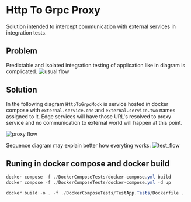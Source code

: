 # Http To Grpc Proxy
Solution intended to intercept communication with external services in integration tests.

## Problem
Predictable and isolated integration testing of application like in diagram is complicated.
![usual flow](https://www.plantuml.com/plantuml/png/XLDDJyCm3BtdLrZSGOBZ3WZ4XxG3HyG1JIXAJHkHn25nsIR4VyTfIcaHWnscok_Px_aZ5vbrujuxw7El7JmxsYeLjNdHBSBHpOun1UsU7YYvvWZU5SZl4SVmISRqPWsUKC3D0OYtj54VivftrYGQqJoLl4qKU0F7_V4vFAw35F7OMCsuMK6Regci1J2IRveMJuNbN__cd5LE9TMa4VsrdHLqpF6RVNQGNJeSsTAdDam9xWLKvMzCgksjm1PpGibA1MA4PDkEWPvXCHLr2Hc7i9-7WJlDOCZxFbWZxULQJypirJMP5v4JD4g20E38o4ORV4D7qMDWXQ4fgZ-rlysASorO9vzvdnbzbPnSmzPofsGyXUaf8U2ko3KmMJ-WCGn0tKeQxhIF3bSrz9MuR6kGiRD5JhI230S1CH6J8NT8SNu7I-7rRuNd-cfGGTdwr5SLzfXpEUB_j9VlHbs6FNoT3IotgMDqHTHIa2SeqbUJZn9Y4bhPvvIbPUX69oipfvu5JTItNJs_oSs5VCcZ_WG0 "usual flow")

## Solution
In the following diagram `HttpToGrpcMock` is service hosted in docker compose with `external.service.one` and `external.service.two` names assigned to it. Edge services will have those URL's resolved to proxy service and no communication to external world will happen at this point.

![proxy flow](https://www.plantuml.com/plantuml/png/VP9FJyCm3CNl-HGM9v3O97RaW2OX_XrscyHXcb2MU9srDEuIjp0XlZjEkp61q7fgxP-VtqiwpMAJj7M09l777jQ1turfhDlQ2k5YHYvnnjIHmtm1dmRqMJmcZhA4KJkwWyLB54mrUhA2orkeKkC6wbVZ03_u2c-KgdVdcSd03D0mTEW-YpHpVj8jCtPRnJPQE76Jyzm0_kcPhrFYOgXALeZZsnopv6FcGjy7mZvu-6T3KOai22iMuHfu3QSPyxh12D8BfZPUW-lBu3X6T5eKFbn0e8vY1HGpUGIlofWKgnkz1cEZXuGEgKFLmLshWcMKf9yczD2HxU-W58GTXt5l0oX3cxKlR33QLL2Vv4d5IbGRoeesakkJGsRGAC0nx7_MN1ujNe6pqQomE27iL7FLYdxaXcDMN-fKIb5FTAoxV3aKOwRwfh_PDm00 "proxy flow")

Sequence diagram may explain better how everyting works:
![test_flow](https://www.plantuml.com/plantuml/png/TLFBSi8m3BpxA_G3b7iE7JgTFZWmxRJv0U48ui6nKbk1ylUL4mWaCxqfahMxMYch91YbQxmnhGREkXQ3G4b99ectsDfdxoXCqw-HPvcNQa-JnBj8MtBktx0z69EXOR5u77eB-FpuBc6PA5JBbfLrhDye2t0XIUoiW32Sq0diECAIVeLYGB-qwBtfyK0RiuG2rc4eWkMcwOApA8w3oSNyQ2ghW5g_JM0XY6vV2_1k6AMiNJWaS0aoYGjxG2iTUdCbXqJnw2mPdI3tcoaop2RPQppZcJcq3Zi6t78d4CcIErAbmK-NLw8oTF8JnagJweLeCetCDvxCskzmS7FuAE0fgLWPqQx5UtrPGa-OMWvfZZcJEXzrDBztSx3wkkdPq4FkgwUfigrRL8HTlyC6pw2lOKiGr86KC9xr1A3H-z0r94eFPeDdBUibdBZpLNvQeU1MYz2r6XBeXIHkIEgCxjs1G6gKqQpBkOpUg1JsHxexHMWZDquz-CV4YqDcfGtw1_q1 "test_flow")

## Runing in docker compose and docker build
```powershell
docker compose -f ./DockerComposeTests/docker-compose.yml build
docker compose -f ./DockerComposeTests/docker-compose.yml -d up

docker build -o . -f ./DockerComposeTests/TestApp.Tests/Dockerfile .
```